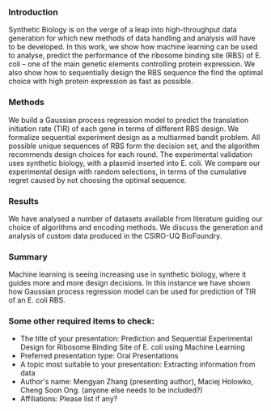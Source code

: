 ### Introduction

Synthetic Biology is on the verge of a leap into high-throughput data generation for which new methods of data handling and analysis will have to be developed. 
In this work, we show how machine learning can be used to analyse, predict the performance of the ribosome binding site (RBS)
of E. coli – one of the main genetic elements controlling protein expression. We also show how to sequentially design the RBS
sequence the find the optimal choice with high protein expression as fast as possible.  

### Methods
We build a Gaussian process regression model to predict the translation initiation rate (TIR) of each gene in terms of
different RBS design. We formalize sequential experiment design as a multiarmed bandit problem. 
All possible unique sequences of RBS form the decision set, and the algorithm recommends design choices for each round.
The experimental validation uses synthetic biology, with a plasmid inserted into E. coli. 
We compare our experimental design with random selections, in terms of the cumulative regret caused by not choosing 
the optimal sequence.

### Results
We have analysed a number of datasets available from literature guiding our choice of algorithms and encoding methods.
We discuss the generation and analysis of custom data produced in the CSIRO-UQ BioFoundry.

### Summary
Machine learning is seeing increasing use in synthetic biology, where it guides more and more design decisions.
In this instance we have shown how Gaussian process regression model can be used for prediction of TIR of an E. coli RBS.


### Some other required items to check:

- The title of your presentation: Prediction and Sequential Experimental Design for Ribosome Binding Site of E. coli using Machine Learning
- Preferred presentation type: Oral Presentations
- A topic most suitable to your presentation: Extracting information from data
- Author's name: Mengyan Zhang (presenting author), Maciej Holowko, Cheng Soon Ong. (anyone else needs to be included?)
- Affiliations: Please list if any? 
